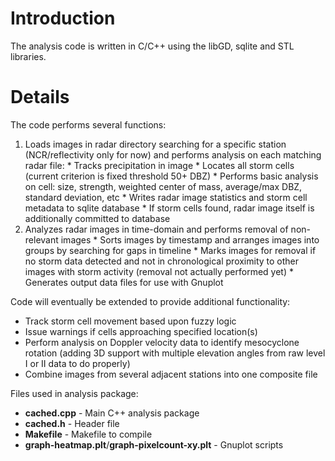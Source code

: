 # Introduction #

The analysis code is written in C/C++ using the libGD, sqlite and STL libraries.


# Details #

The code performs several functions:
  1. Loads images in radar directory searching for a specific station (NCR/reflectivity only for now) and performs analysis on each matching radar file:
    * Tracks precipitation in image
    * Locates all storm cells (current criterion is fixed threshold 50+ DBZ)
    * Performs basic analysis on cell: size, strength, weighted center of mass, average/max DBZ, standard deviation, etc
    * Writes radar image statistics and storm cell metadata to sqlite database
    * If storm cells found, radar image itself is additionally committed to database
  1. Analyzes radar images in time-domain and performs removal of non-relevant images
    * Sorts images by timestamp and arranges images into groups by searching for gaps in timeline
    * Marks images for removal if no storm data detected and not in chronological proximity to other images with storm activity (removal not actually performed yet)
    * Generates output data files for use with Gnuplot

Code will eventually be extended to provide additional functionality:

  * Track storm cell movement based upon fuzzy logic
  * Issue warnings if cells approaching specified location(s)
  * Perform analysis on Doppler velocity data to identify mesocyclone rotation (adding 3D support with multiple elevation angles from raw level I or II data to do properly)
  * Combine images from several adjacent stations into one composite file

Files used in analysis package:

  * **cached.cpp** - Main C++ analysis package
  * **cached.h** - Header file
  * **Makefile** - Makefile to compile
  * **graph-heatmap.plt**/**graph-pixelcount-xy.plt** - Gnuplot scripts